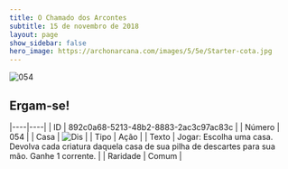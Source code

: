 ```yaml
---
title: O Chamado dos Arcontes
subtitle: 15 de novembro de 2018
layout: page
show_sidebar: false
hero_image: https://archonarcana.com/images/5/5e/Starter-cota.jpg
---
```


![054](https://cdn.keyforgegame.com/media/card_front/pt/341_054_F9GHFCWJ233R_pt.png)

## Ergam-se!

|----|----|
| ID | 892c0a68-5213-48b2-8883-2ac3c97ac83c |
| Número | 054 |
| Casa | ![Dis](https://archonarcana.com/images/thumb/e/e8/Dis.png/22px-Dis.png "Dis") |
| Tipo | Ação |
| Texto | Jogar: Escolha uma casa. Devolva  cada criatura daquela casa de sua  pilha de descartes para sua mão.  Ganhe 1 corrente. |
| Raridade | Comum |
